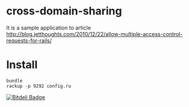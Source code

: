 cross-domain-sharing
====================

It is a sample application to article http://blog.jetthoughts.com/2010/12/22/allow-multiple-access-control-requests-for-rails/


Install
=======

```
bundle
rackup -p 9292 config.ru
```


[![Bitdeli Badge](https://d2weczhvl823v0.cloudfront.net/miry/cross-domain-sharing/trend.png)](https://bitdeli.com/free "Bitdeli Badge")

